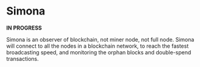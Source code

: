 # Simona

**IN PROGRESS**

Simona is an observer of blockchain, not miner node, not full node. Simona will connect to all the nodes in a blockchain network, to reach the fastest broadcasting speed, and monitoring the orphan blocks and double-spend transactions.